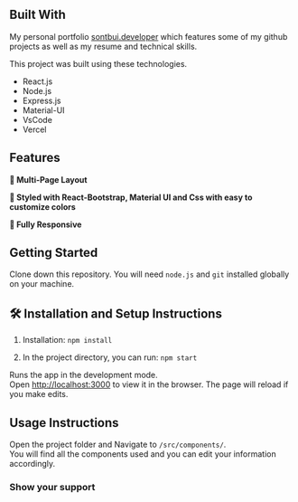 
## Built With

My personal portfolio <a href="https://portfolio-sontbui.vercel.app" target="_blank">sontbui.developer</a> which features some of my github projects as well as my resume and technical skills.<br/>

This project was built using these technologies.

- React.js
- Node.js
- Express.js
- Material-UI
- VsCode
- Vercel

## Features

**📖 Multi-Page Layout**

**🎨 Styled with React-Bootstrap, Material UI and Css with easy to customize colors**

**📱 Fully Responsive**

## Getting Started

Clone down this repository. You will need `node.js` and `git` installed globally on your machine.

## 🛠 Installation and Setup Instructions

1. Installation: `npm install`

2. In the project directory, you can run: `npm start`

Runs the app in the development mode.\
Open [http://localhost:3000](http://localhost:3000) to view it in the browser.
The page will reload if you make edits.

## Usage Instructions

Open the project folder and Navigate to `/src/components/`. <br/>
You will find all the components used and you can edit your information accordingly.

### Show your support

